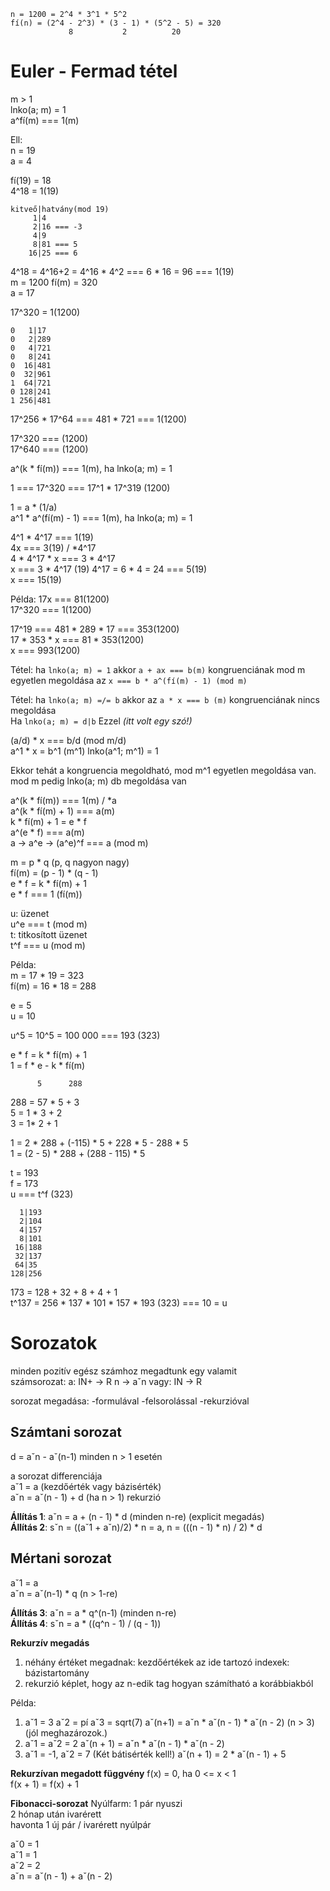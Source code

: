```
n = 1200 = 2^4 * 3^1 * 5^2
fí(n) = (2^4 - 2^3) * (3 - 1) * (5^2 - 5) = 320
             8           2          20
```

# Euler - Fermad tétel
m > 1  
lnko(a; m) = 1  
a^fí(m) === 1(m)  

Ell:  
n = 19  
a = 4  

fí(19) = 18  
4^18 = 1(19)  

```
kitveő|hatvány(mod 19)
     1|4
     2|16 === -3
     4|9
     8|81 === 5
    16|25 === 6
```
4^18 = 4^16+2 = 4^16 * 4^2 === 6 * 16 = 96 === 1(19)
<br>
m = 1200 fí(m) = 320  
a = 17  

17^320 = 1(1200)
```
0   1|17
0   2|289
0   4|721
0   8|241
0  16|481
0  32|961
1  64|721
0 128|241
1 256|481
```

17^256 * 17^64 === 481 * 721 === 1(1200)

17^320 === (1200)  
17^640 === (1200)

a^(k * fí(m)) === 1(m), ha lnko(a; m) = 1

1 === 17^320 === 17^1 * 17^319 (1200)

1 = a * (1/a)  
a^1 * a^(fí(m) - 1) === 1(m), ha lnko(a; m) = 1

4^1 * 4^17 === 1(19)  
4x === 3(19) / *4^17  
4 * 4^17 * x === 3 * 4^17  
x === 3 * 4^17 (19)             4^17 = 6 * 4 = 24 === 5(19)  
x === 15(19)

Példa: 17x === 81(1200)  
17^320 === 1(1200)

17^19 === 481 * 289 * 17 === 353(1200)  
17 * 353 * x === 81 * 353(1200)  
x === 993(1200)

Tétel: ha `lnko(a; m) = 1` akkor `a + ax === b(m)` kongruenciának mod m egyetlen megoldása az `x === b * a^(fí(m) - 1) (mod m)`

Tétel: ha `lnko(a; m) =/= b` akkor az `a * x === b (m)` kongruenciának nincs megoldása  
Ha `lnko(a; m) = d|b` Ezzel *(itt volt egy szó!)*

(a/d) * x === b/d (mod m/d)  
a^1 * x = b^1 (m^1) lnko(a^1; m^1) = 1

Ekkor tehát a kongruencia megoldható, mod m^1 egyetlen megoldása van.  
mod m pedig lnko(a; m) db megoldása van

a^(k * fí(m)) === 1(m) / *a  
a^(k * fí(m) + 1) === a(m)  
k * fí(m) + 1 = e * f  
a^(e * f) === a(m)  
a -> a^e -> (a^e)^f === a (mod m)

m = p * q (p, q nagyon nagy)  
fí(m) = (p - 1) * (q - 1)  
e * f = k * fí(m) + 1  
e * f === 1 (fí(m))

u: üzenet  
u^e === t (mod m)  
t: titkosított üzenet  
t^f === u (mod m)

Példa:  
m = 17 * 19 = 323  
fí(m) = 16 * 18 = 288

e = 5  
u = 10

u^5 = 10^5 = 100 000 === 193 (323)

e * f = k * fí(m) + 1  
1 = f * e - k * fí(m)
```
      5      288
```

288 = 57 * 5 + 3  
5   = 1 * 3 + 2  
3   = 1* 2 + 1  

1 = 2 * 288 + (-115) * 5 + 228 * 5 - 288 * 5  
1 = (2 - 5) * 288 + (288 - 115) * 5

t = 193  
f = 173  
u === t^f (323)

```
  1|193
  2|104
  4|157
  8|101
 16|188
 32|137
 64|35
128|256
```

173 = 128 + 32 + 8 + 4 + 1  
t^137 = 256 * 137 * 101 * 157 * 193 (323) === 10 = u

# Sorozatok
minden pozitív egész számhoz megadtunk egy valamit  
számsorozat: a: IN+ -> R
                n   -> aˇn
          vagy: IN  -> R

sorozat megadása: -formulával
                  -felsorolással
                  -rekurzióval

## Számtani sorozat
d = aˇn - aˇ(n-1)    minden n > 1 esetén

a sorozat differenciája  
aˇ1 = a (kezdőérték vagy bázisérték)  
aˇn = aˇ(n - 1) + d (ha n > 1) rekurzió

**Állítás 1**: aˇn = a + (n - 1) * d (minden n-re) (explicit megadás)  
**Állítás 2**: sˇn = ((aˇ1 + aˇn)/2) * n = a, n = (((n - 1) * n) / 2) * d

## Mértani sorozat
aˇ1 = a  
aˇn = aˇ(n-1) * q (n > 1-re)

**Állítás 3**: aˇn = a * q^(n-1) (minden n-re)  
**Állítás 4**: sˇn = a * ((q^n - 1) / (q - 1))

**Rekurzív megadás**
1. néhány értéket megadnak: kezdőértékek
   az ide tartozó indexek: bázistartomány
2. rekurzió
   képlet, hogy az n-edik tag hogyan számítható a korábbiakból

Példa:
1. aˇ1 = 3 aˇ2 = pí aˇ3 = sqrt(7)
   aˇ(n+1) = aˇn * aˇ(n - 1) * aˇ(n - 2) (n > 3) (jól meghazározok.)
2. aˇ1 = aˇ2 = 2
   aˇ(n + 1) = aˇn * aˇ(n - 1) * aˇ(n - 2) 
3. aˇ1 = -1, aˇ2 = 7 (Két bátisérték kell!)
   aˇ(n + 1) =  2 * aˇ(n - 1) + 5

**Rekurzívan megadott függvény**
f(x) = 0, ha 0 <= x < 1  
f(x + 1) = f(x) + 1

**Fibonacci-sorozat**
Nyúlfarm: 1 pár nyuszi  
2 hónap után ivarérett  
havonta 1 új pár / ivarérett nyúlpár

aˇ0 = 1  
aˇ1 = 1  
aˇ2 = 2  
aˇn = aˇ(n - 1) + aˇ(n - 2)